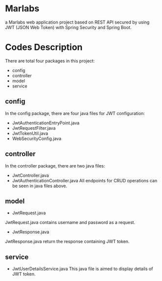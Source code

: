 # Marlabs
a Marlabs web application project based on REST API secured by using JWT (JSON Web Token) with Spring Security and Spring Boot.

# Codes Description 
There are total four packages in this project:
- config
- controller
- model
- service

## config
In the config package, there are four java files for JWT configuration:
- JwtAuthenticationEntryPoint.java
- JwtRequestFilter.java
- JwtTokenUtil.java
- WebSecurityConfig.java

## controller
In the controller package, there are two java files:
- JwtController.java
- JwtAuthenticationController.java
All endpoints for CRUD operations can be seen in java files above.

## model
- JwtRequest.java

JwtRequest.java contains username and password as a request.

- JwtResponse.java

JwtResponse.java return the response containing JWT token.

## service
- JwtUserDetailsService.java
This java file is aimed to display details of JWT token.
